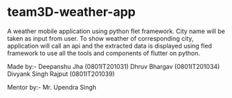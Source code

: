 # team3D-weather-app
A weather mobile application using python flet framework. City name will be taken as input from user. To show weather of corresponding city, application will call an api and the extracted data is displayed using fled framework to use all the tools and components of flutter on python.

Made by:- Deepanshu Jha (0801IT201031) Dhruv Bhargav (0801IT201034) Divyank Singh Rajput (0801IT201039)

Mentor by:- Mr. Upendra Singh
